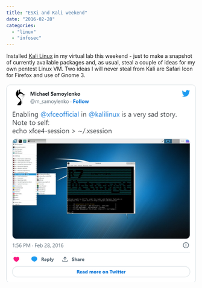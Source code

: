 ```yaml
---
title: "ESXi and Kali weekend"
date: "2016-02-28"
categories:
  - "linux"
  - "infosec"
---
```


Installed
[Kali Linux](https://www.kali.org/) in my virtual lab this weekend - just to
make a snapshot of currently available packages and, as usual, steal a couple of
ideas for my own pentest Linux VM. Two ideas I will never steal from Kali are
Safari Icon for Firefox and use of Gnome 3.

![img.png](img.png)
